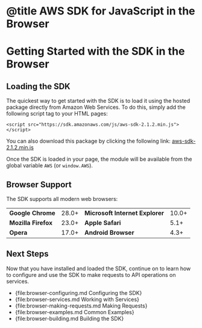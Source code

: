 # @title AWS SDK for JavaScript in the Browser

# Getting Started with the SDK in the Browser

## Loading the SDK

The quickest way to get started with the SDK is to load it using the hosted
package directly from Amazon Web Services. To do this, simply add the following
script tag to your HTML pages:

    <script src="https://sdk.amazonaws.com/js/aws-sdk-2.1.2.min.js"></script>

You can also download this package by clicking the following link:
[aws-sdk-2.1.2.min.js](https://sdk.amazonaws.com/js/aws-sdk-2.1.2.min.js)

Once the SDK is loaded in your page, the module will be available from
the global variable `AWS` (or `window.AWS`).

## Browser Support

The SDK supports all modern web browsers:

<table>
  <tr>
    <td><strong>Google Chrome</strong></td><td>28.0+</td>
    <td><strong>Microsoft Internet Explorer</strong></td><td>10.0+</td>
  </tr>
  <tr>
    <td><strong>Mozilla Firefox</strong></td><td>23.0+</td>
    <td><strong>Apple Safari</strong></td><td>5.1+</td>
  <tr>
    <td><strong>Opera</strong></td><td>17.0+</td>
    <td><strong>Android Browser</strong></td><td>4.3+</td>
  </tr>
</table>

## Next Steps

Now that you have installed and loaded the SDK, continue on to learn how to
configure and use the SDK to make requests to API operations on services.

* {file:browser-configuring.md Configuring the SDK}
* {file:browser-services.md Working with Services}
* {file:browser-making-requests.md Making Requests}
* {file:browser-examples.md Common Examples}
* {file:browser-building.md Building the SDK}
